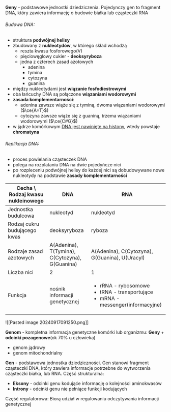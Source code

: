 **Geny** - podstawowe jednostki dziedziczenia. Pojedynczy gen to fragment DNA, który zawiera informację o budowie białka lub cząsteczki RNA 

###### Budowa DNA:
- struktura **podwójnej helisy**
- zbudowany z **nukleotydów**, w którego skład wchodzą
	- reszta kwasu fosforowego(V)
	- pięciowęglowy cukier - **deoksyryboza**
	- jedna z czterech zasad azotowych
		- adenina
		- tymina
		- cytozyna
		- guanina
- między nukleotydami jest **wiązanie fosfodiestrowymi** 
- oba łańcuchy DNA są połączone **wiązaniami wodorowymi**
- **zasada komplementarności**:
	- adenina zawsze wiąże się z tyminą, dwoma wiązaniami wodorowymi ($\ce{A=T}$)
	- cytozyna zawsze wiąże się z guaniną, trzema wiązaniami wodorowymi ($\ce{C#G}$)
- w jądrze komórkowym <u>DNA jest nawinięte na histony</u>, wtedy powstaje **chromatyna**

###### Replikacja DNA:
- proces powielania cząsteczek DNA
- polega na rozplataniu DNA na dwie pojedyńcze nici
- po rozpleceniu podwójnej helisy do każdej nici są dobudowywane nowe nukleotydy na podstawie **zasady komplementarności**

| Cecha \ Rodzaj kwasu nukleinowego | DNA | RNA |  
| ---------- | --------- | ------- |
|Jednostka budulcowa| nukleotyd | nukleotyd |
|Rodzaj cukru budującego kwas| deoksyryboza | ryboza |
|Rodzaje zasad azotowych| A(Adenina), T(Tymina), C(Cytozyna), G(Guanina)| A(Adenina), C(Cytozyna), G(Guanina), U(Uracyl) |
|Liczba nici|2| 1|
|Funkcja|nośnik informacji genetycznej| <ul><li>rRNA - rybosomowe</li><li>tRNA - transportujące</li><li>mRNA - messenger(informacyjne)</li></ul>|

![[Pasted image 20240917091250.png]]

**Genom** - kompletna informacja genetyczne komórki lub organizmu:
**Geny** + **odcinki pozagenowe**(ok 70% u człowieka)
- genom jądrowy
- genom mitochondrialny

**Gen** - podstawowa jednostka dziedziczności. Gen stanowi fragment cząsteczki DNA, który zawiera informacje potrzebne do wytworzenia cząsteczki białka, lub RNA.
Część strukturalna:
- **Eksony** - odcinki genu kodująće informację o kolejności aminokwasów
- **Introny** - odcinki genu nie pełniące funkcji kodujących

Część regulatorowa:
Biorą udział w regulowaniu odczytywania informacji genetycznej
